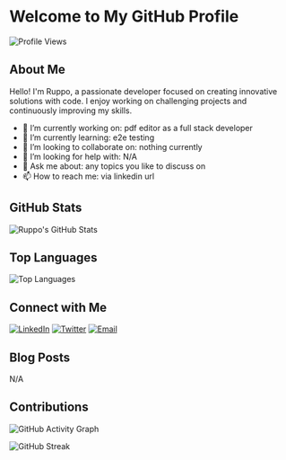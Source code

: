 # Welcome to My GitHub Profile

![Profile Views](https://komarev.com/ghpvc/?username=ruppo-912116&color=green)

## About Me

Hello! I'm Ruppo, a passionate developer focused on creating innovative solutions with code. I enjoy working on challenging projects and continuously improving my skills.

- 🔭 I’m currently working on: pdf editor as a full stack developer
- 🌱 I’m currently learning: e2e testing
- 👯 I’m looking to collaborate on: nothing currently
- 🤔 I’m looking for help with: N/A
- 💬 Ask me about: any topics you like to discuss on
- 📫 How to reach me: via linkedin url

## GitHub Stats

![Ruppo's GitHub Stats](https://github-readme-stats.vercel.app/api?username=ruppo-912116&show_icons=true&theme=radical)

## Top Languages

![Top Languages](https://github-readme-stats.vercel.app/api/top-langs/?username=ruppo-912116&layout=compact&theme=radical)

## Connect with Me

[![LinkedIn](https://img.shields.io/badge/LinkedIn-blue?style=flat-square&logo=linkedin&logoColor=white)](https://www.linkedin.com/in/YOUR_LINKEDIN)
[![Twitter](https://img.shields.io/badge/Twitter-blue?style=flat-square&logo=twitter&logoColor=white)](https://twitter.com/YOUR_TWITTER)
[![Email](https://img.shields.io/badge/Email-red?style=flat-square&logo=gmail&logoColor=white)](mailto:YOUR_EMAIL)

## Blog Posts

<!-- BLOG-POST-LIST:START -->
N/A 
<!-- BLOG-POST-LIST:END -->

## Contributions

![GitHub Activity Graph](https://activity-graph.herokuapp.com/graph?username=ruppo-912116&theme=react-dark&hide_border=true&area=true)

![GitHub Streak](https://github-readme-streak-stats.herokuapp.com/?user=ruppo-912116&theme=radical)
